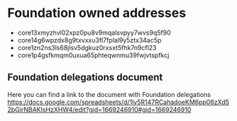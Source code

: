 # Foundation owned addresses

- core13xmyzhvl02xpz0pu8v9mqalsvpyy7wvs9q5f90
- core14g6wpzdx8g9txvxxu3fl7fplal9y5ztx34ac5p
- core1zn2ns3ls68jlsv5dgkuz0rxsxt5fhk7n9cfl23
- core1p4gsfkmqm0uxua65phteqwnmu39fwjvtspfkcj

## Foundation delegations document

Here you can find a link to the document with Foundation delegations
https://docs.google.com/spreadsheets/d/1ly5R147RCahadoeKM6pp06zXd52bGirNBAKIsHzXHW4/edit?gid=1669246910#gid=1669246910
